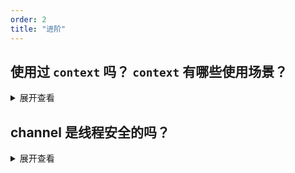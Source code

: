 ```yaml
---
order: 2
title: "进阶"
---
```


## 使用过 `context` 吗？ `context` 有哪些使用场景？

<details>
<summary>展开查看</summary>

| 场景     | 介绍                                                            |
| -------- | --------------------------------------------------------------- |
| 超时处理 | 通过使用 `context` 可以方便地设置超时时间，在超时后自动终止协程 |
| 终止协程 | 通过使用 `cancel()` 方法，协程可以很方便地终止                  |
| 传递数据 | 我们可以将数据写入 `context`, 在不同协程间传递数据              |


</details>

## channel 是线程安全的吗？

<details>
<summary>展开查看</summary>

`channel` 是线程安全的，原因是 channel 内部实现了锁的机制，

</details>